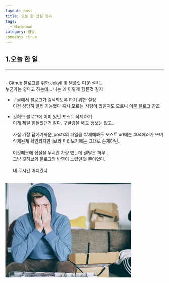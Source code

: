 ```yaml
---
layout: post
title: 오늘 한 삽질 정리
tags:
  - Markdown
category: 잡담
comments :true
---
```


## 1.오늘 한 일
- - -
<br>
- Github 블로그를 위한 Jekyll 및 템플릿 다운 설치..<br>
누군가는 쉽다고 하는데... 나는 왜 이렇게 힘든것 같지

- 구글에서 블로그가 검색되도록 하기 위한 설정 <br>
이건 상당히 빨리 가능했다 혹시 모르는 사람이 있을지도 모르니
[이분 블로그](https://wayhome25.github.io/etc/2017/02/20/google-search-sitemap-jekyll/) 참조

- 깃허브 블로그에 이미 있던 포스트 삭제하기<br>
이게 제일 힘들었던거 같다. 구글링을 해도 정보는 없고..<br><br>사실 가장 답에가까운_posts의 파일을 삭제해봐도 포스트 url에는 404에러가 뜨며 삭제된게 확인되지만 list와 미리보기에는 그대로 존재하던..<br><br> 이것때문에 삽질을 두시간 가량 했는데 결말은 허무..<Br> 그냥 깃허브와 블로그의 반영이 느렸던것 뿐이었다.<br><br> 내 두시간 어디갔냐
<br>
<img width="400px" src="/img/angry_markdown.jpg">
